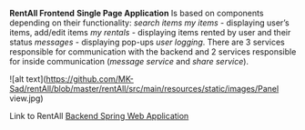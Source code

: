 **RentAll Frontend**
**Single Page Application**
Is based on components depending on their functionality:
*search items*
*my items* - displaying user’s items, add/edit items
*my rentals* - displaying items rented by user and their status 
*messages* - displaying pop-ups
*user logging*.
There are 3 services responsible for communication with the backend and 2 services responsible for inside communication (*message service* and *share service*).

![alt text](https://github.com/MK-Sad/rentAll/blob/master/rentAll/src/main/resources/static/images/Panel view.jpg)

Link to RentAll [Backend Spring Web Application](https://github.com/MK-Sad/rentAll)
